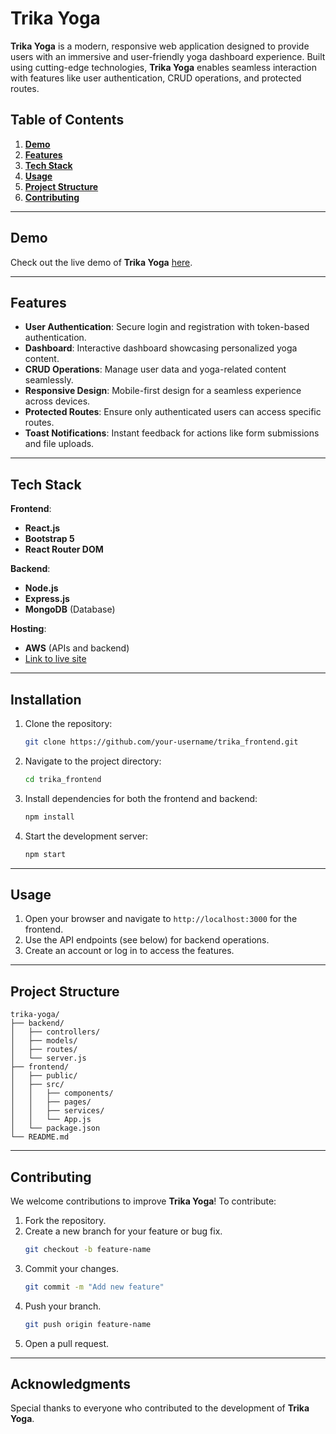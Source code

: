 # Trika Yoga

**Trika Yoga** is a modern, responsive web application designed to provide users with an immersive and user-friendly yoga dashboard experience. Built using cutting-edge technologies, **Trika Yoga** enables seamless interaction with features like user authentication, CRUD operations, and protected routes.

## Table of Contents

1. [**Demo**](#demo)
2. [**Features**](#features)
3. [**Tech Stack**](#tech-stack)
4. [**Usage**](#usage)
5. [**Project Structure**](#project-structure)
6. [**Contributing**](#contributing)


---

## Demo

Check out the live demo of **Trika Yoga** [here](https://devtrika.bhole.co/).

---

## Features

- **User Authentication**: Secure login and registration with token-based authentication.
- **Dashboard**: Interactive dashboard showcasing personalized yoga content.
- **CRUD Operations**: Manage user data and yoga-related content seamlessly.
- **Responsive Design**: Mobile-first design for a seamless experience across devices.
- **Protected Routes**: Ensure only authenticated users can access specific routes.
- **Toast Notifications**: Instant feedback for actions like form submissions and file uploads.

---

## Tech Stack

**Frontend**:
- **React.js**
- **Bootstrap 5**
- **React Router DOM**

**Backend**:
- **Node.js**
- **Express.js**
- **MongoDB** (Database)

**Hosting**:
- **AWS** (APIs and backend)
- [Link to live site](https://devtrika.bhole.co/)

---

## Installation

1. Clone the repository:
   ```bash
   git clone https://github.com/your-username/trika_frontend.git
   ```
2. Navigate to the project directory:
   ```bash
   cd trika_frontend
   ```
3. Install dependencies for both the frontend and backend:
   ```bash
   npm install
   ```

5. Start the development server:
   ```bash
   npm start
   ```

---

## Usage

1. Open your browser and navigate to `http://localhost:3000` for the frontend.
2. Use the API endpoints (see below) for backend operations.
3. Create an account or log in to access the features.

---

## Project Structure

```
trika-yoga/
├── backend/
│   ├── controllers/
│   ├── models/
│   ├── routes/
│   └── server.js
├── frontend/
│   ├── public/
│   ├── src/
│   │   ├── components/
│   │   ├── pages/
│   │   ├── services/
│   │   └── App.js
│   └── package.json
└── README.md
```

---


## Contributing

We welcome contributions to improve **Trika Yoga**! To contribute:

1. Fork the repository.
2. Create a new branch for your feature or bug fix.
   ```bash
   git checkout -b feature-name
   ```
3. Commit your changes.
   ```bash
   git commit -m "Add new feature"
   ```
4. Push your branch.
   ```bash
   git push origin feature-name
   ```
5. Open a pull request.

---


## Acknowledgments

Special thanks to everyone who contributed to the development of **Trika Yoga**.

